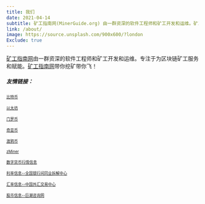 ```yaml
---
title: 我们
date: 2021-04-14
subtitle: 矿工指南网(MinerGuide.org) 由一群资深的软件工程师和矿工开发和运维。矿工指南网(MinerGuide.org)带你挖矿带你飞...
link: /about/
image: https://source.unsplash.com/900x600/?london
Exclude: true
---
```




[矿工指南网](https://www.minerguide.org/)由一群资深的软件工程师和矿工开发和运维。专注于为区块链矿工服务和赋能。[矿工指南网](MinerGuide.org)带你挖矿带你飞！




##### 友情链接：

<font size="1">[比特币](https://bitcoin.org/zh_CN/) </font>

<font size="1">[以太坊](https://ethereum.org/zh/) </font>

<font size="1">[门罗币](https://www.getmonero.org/zh-cn/index.html) </font>

<font size="1">[奇亚币](https://www.chia.net/) </font>

<font size="1">[渡鸦币](https://ravencoin.org/) </font>

<font size="1">[zMiner](https://www.zminer.org/) </font>

<font size="1">[数字货币行情信息](https://tokenview.com/cn) </font>

<font size="1">[利率信息--全国银行间同业拆解中心](http://www.chinamoney.com.cn/chinese/mkdatapm/) </font>


<font size="1">[汇率信息--中国外汇交易中心](http://www.chinamoney.com.cn/chinese/index.html) </font>

<font size="1">[股市信息--巨潮咨询网](http://www.cninfo.com.cn/new/index) </font>


